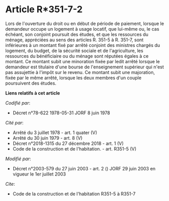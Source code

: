 # Article R*351-7-2

Lors de l'ouverture du droit ou en début de période de paiement, lorsque le demandeur occupe un logement à usage locatif, que
lui-même ou, le cas échéant, son conjoint poursuit des études,  et que les ressources du ménage, appréciées au sens des
articles R. 351-5 à R. 351-7, sont inférieures à un montant fixé par arrêté conjoint des ministres chargés du logement, du
budget, de la sécurité sociale et de l'agriculture, les ressources du bénéficiaire ou du ménage sont réputées égales à ce
montant. Ce montant subit une minoration fixée par ledit arrêté lorsque le demandeur est titulaire d'une bourse de
l'enseignement supérieur qui n'est pas assujettie à l'impôt sur le revenu. Ce montant subit une majoration, fixée par le même
arrêté, lorsque les deux membres d'un couple poursuivent des études.

**Liens relatifs à cet article**

_Codifié par_:

  - Décret n°78-622 1978-05-31 JORF 8 juin 1978

_Cité par_:

  - Arrêté du 3 juillet 1978 - art. 1 quater (V)
  - Arrêté du 30 juin 1979 - art. 8 (V)
  - Décret n°2018-1315 du 27 décembre 2018 - art. 1 (V)
  - Code de la construction et de l'habitation. - art. R351-5 (V)

_Modifié par_:

  - Décret n°2003-579 du 27 juin 2003 - art. 2 () JORF 29 juin 2003 en vigueur le 1er juillet 2003

_Cite_:

  - Code de la construction et de l'habitation R351-5 à R351-7
